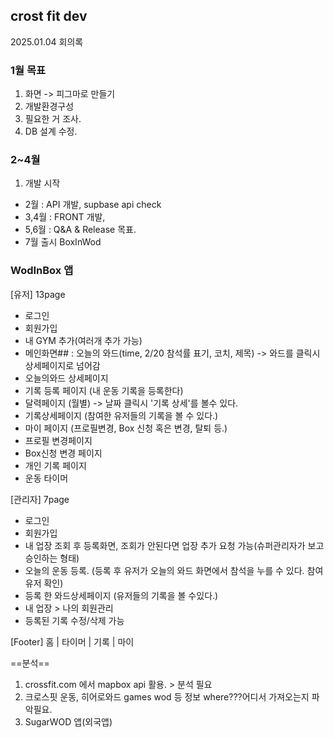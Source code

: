 ## crost fit dev ##


2025.01.04 회의록
### 1월 목표 ###
1. 화면 -> 피그마로 만들기
2. 개발환경구성
3. 필요한 거 조사.
4. DB 설계 수정.

### 2~4월 ###
1. 개발 시작
- 2월 : API 개발, supbase api check  
- 3,4월 : FRONT 개발,
- 5,6월 : Q&A & Release 목표.
- 7월 출시 BoxInWod 
### WodInBox 앱 ###
[유저] 13page
- 로그인
- 회원가입
- 내 GYM 추가(여러개 추가 가능)
- 메인화면## : 오늘의 와드(time, 2/20 참석률 표기, 코치, 제목) -> 와드를 클릭시 상세페이지로 넘어감
- 오늘의와드 상세페이지
- 기록 등록 페이지 (내 운동 기록을 등록한다)
- 달력페이지 (월별) -> 날짜 클릭시 '기록 상세'를 볼수 있다.
- 기록상세페이지 (참여한 유저들의 기록을 볼 수 있다.)
- 마이 페이지 (프로필변경, Box 신청 혹은 변경, 탈퇴 등.)
- 프로필 변경페이지
- Box신청 변경 페이지
- 개인 기록 페이지
- 운동 타이머

[관리자] 7page
- 로그인
- 회원가입
- 내 업장 조회 후 등록화면, 조회가 안된다면 업장 추가 요청 가능(슈퍼관리자가 보고 승인하는 형태)
- 오늘의 운동 등록. (등록 후 유저가 오늘의 와드 화면에서 참석을 누를 수 있다. 참여유저 확인)
- 등록 한 와드상세페이지 (유저들의 기록을 볼 수있다.)
- 내 업장 > 나의 회원관리
- 등록된 기록 수정/삭제 가능


[Footer]
홈 | 타이머 | 기록 | 마이


==분석==
1. crossfit.com 에서 mapbox api 활용. > 분석 필요
2. 크로스핏 운동, 히어로와드 games wod 등 정보 where???어디서 가져오는지 파악필요.
3. SugarWOD 앱(외국앱)



